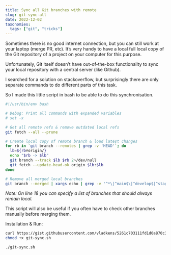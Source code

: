 ```yaml
---
title: Sync all Git branches with remote
slug: git-sync-all
date: 2022-12-02
taxonomies:
  tags: ["git", "tricks"]
---
```


Sometimes there is no good internet connection, but you can still work at your laptop (merge PR, etc). It’s very handy to have a local full local copy of the Git repository of a project on your computer for this purpose.

Unfortunately, Git itself doesn’t have out-of-the-box functionality to sync your local repository with a central server (like Github).

I searched for a solution on stackoverflow, but surprisingly there are only separate commands to do different parts of this task.

So I made this little script in bash to be able to do this synchronisation.

```sh
#!/usr/bin/env bash

# Debug: Print all commands with expanded variables
# set -x

# Get all remote refs & remove outdated local refs
git fetch --all --prune

# Create local copy of remote branch & load latest changes
for rb in `git branch --remotes | grep -v 'HEAD'`; do
  lb=${rb#origin/}
  echo "$rb -> $lb"
  git branch --track $lb $rb 2>/dev/null
  git fetch --update-head-ok origin $lb:$lb
done

# Remove all merged local branches
git branch --merged | xargs echo | grep -v '^*\|^main$\|^develop$|^stage$' | xargs git branch -d
```

_Note: On line 18 you can specify a list of branches that should always remain local._

This script will also be useful if you often have to check other branches manually before merging them.

Installation & Run:

```sh
curl https://gist.githubusercontent.com/vladkens/5261c703111fd1d0a870c3bf5e53c698/raw/698af0fdac327bcb3b7d8777a4593a4d66321bb6/git-sync.sh > git-sync.sh
chmod +x git-sync.sh

./git-sync.sh
```
